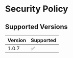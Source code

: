 # Security Policy

## Supported Versions

| Version | Supported          |
| ------- | ------------------ |
| 1.0.7   | :white_check_mark: |

